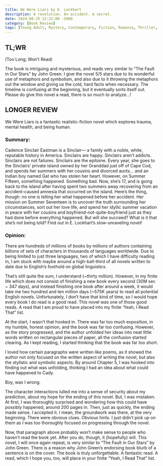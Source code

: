 ```yaml
---
title: We Were Liars by E. Lockhart
description: A revolution. An accident. A secret.
date: 2024-08-25 22:22:00 -5000
category: [Book Review]
tags: [Young Adult, Mystery, Contemporary, Fiction, Romance, Thriller, Mystery, Audiobook, Realistic Fiction, Teen]
---
```


## TL;WR 
(Too Long; Won’t Read)

The book is intriguing and mysterious, and reads very similar to “The Fault in Our Stars” by John Green. I give the novel 5/5 stars due to its wonderful use of metaphors and symbolism, and also due to it throwing the metaphors out the window and giving us the cold, hard facts when necessary. The timeline is confusing at the beginning, but it eventually sorts itself out. Please do give this novel a read, there is so much to analyze…!

## LONGER REVIEW

We Were Liars is a fantastic realistic-fiction novel which explores trauma, mental health, and being human.

### Summary: 

Cadence Sinclair Eastman is a Sinclair— a family with a noble, white, reputable history in America. Sinclairs are happy. Sinclairs aren’t addicts. Sinclairs are not failures. Sinclairs are the epitome. Every year, she goes to the Sinclairs’ private island owned by her Granddad just off of Cape Cod, and spends her summers with her cousins and divorced aunts… and an Indian boy named Gat who has stolen her heart. However, on Summer Fifteen, something happened. Something bad. Now, she’s 17, and is going back to the island after having spent two summers away recovering from an accident-caused amnesia that occurred on the island. Here’s the thing, though: no one is telling her what happened before her accident. Her mission on Summer Seventeen is to uncover the truth surrounding her circumstances, sort out her love life, and spend her idyllic summer vacation in peace with her cousins and boyfriend-not-quite-boyfriend just as they had done before everything happened. But will she succeed? What is it that she’s not being told? Find out in E. Lockhart’s slow-unraveling novel!

### Opinion:

There are hundreds of millions of books by millions of authors containing billions of sets of characters in thousands of languages worldwide.  Due to being limited to just three languages, two of which I have difficulty reading in, I am stuck with maybe around a high-ball-third of all novels written to date due to English’s foothold on global linguistics. 

That’s still quite the sum, I understand (~thirty million). However, in my finite life which does not consist of finishing a new book every second (30M sec ~ 347 days), and instead finishing one book after around a week, it would take me two hundred and ten million days (~575K years) to read all potential English novels. Unfortunately, I don’t have that kind of time, so I would hope every book I do read is a good read. This novel was one of those good reads. A read that I am proud to have placed into my finite ‘Yeah, I Read That” list. 

At the start, I wasn’t that hooked in. There was far too much exposition, in my humble, honest opinion, and the book was far too confusing. However, as the story progressed, and the author unfolded her ideas into neat little words written on rectangular pieces of paper, all the confusion started clearing. As I kept reading, I started thinking that the book was far too short. 

I loved how certain paragraphs were written like poems, as it showed the author not only focused on the written aspect of writing the novel, but also the stylistic and symbolic aspects. By around Chapter 5, I was hooked into finding out what was unfolding, thinking I had an idea about what could have happened to Cady.

Boy, was I wrong. 

The character interactions lulled me into a sense of security about my prediction, about my hope for the ending of this novel. But, I was mistaken. At first, I was thoroughly surprised and wondering how this could have possibly happened, around 200 pages in. Then, just as quickly, the ending made sense. I accepted it. I mean, the groundwork was there, at the very beginning. There were obvious clues. Obvious hints. I just didn’t pick up on them as I was too thoroughly focused on progressing through the novel. 

Now, that paragraph above probably won’t make sense to people who haven’t read the book yet. After you do, though, it (hopefully) will. This novel, I will once again repeat, is very similar to “The Fault in Our Stars” by John Green. There is a reason why John Green’s endorsing book blurb of a sentence is on the cover. The book is truly unforgettable. A fantastic read. A read, which I hope you, too, will place in your finite “Yeah, I Read That” list. 
